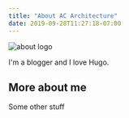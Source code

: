 ```yaml
---
title: "About AC Architecture"
date: 2019-09-28T11:27:18-07:00
---
```


![about logo](/img/hugo.png)

I'm a blogger and I love Hugo.

## More about me

Some other stuff
